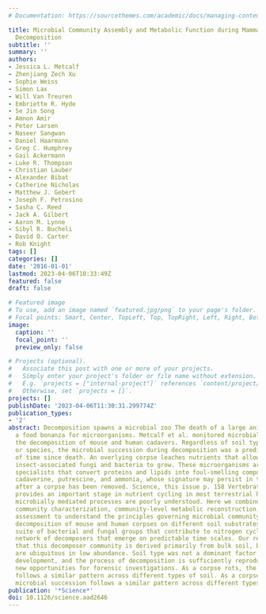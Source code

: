 ```yaml
---
# Documentation: https://sourcethemes.com/academic/docs/managing-content/

title: Microbial Community Assembly and Metabolic Function during Mammalian Corpse
  Decomposition
subtitle: ''
summary: ''
authors:
- Jessica L. Metcalf
- Zhenjiang Zech Xu
- Sophie Weiss
- Simon Lax
- Will Van Treuren
- Embriette R. Hyde
- Se Jin Song
- Amnon Amir
- Peter Larsen
- Naseer Sangwan
- Daniel Haarmann
- Greg C. Humphrey
- Gail Ackermann
- Luke R. Thompson
- Christian Lauber
- Alexander Bibat
- Catherine Nicholas
- Matthew J. Gebert
- Joseph F. Petrosino
- Sasha C. Reed
- Jack A. Gilbert
- Aaron M. Lynne
- Sibyl R. Bucheli
- David O. Carter
- Rob Knight
tags: []
categories: []
date: '2016-01-01'
lastmod: 2023-04-06T10:33:49Z
featured: false
draft: false

# Featured image
# To use, add an image named `featured.jpg/png` to your page's folder.
# Focal points: Smart, Center, TopLeft, Top, TopRight, Left, Right, BottomLeft, Bottom, BottomRight.
image:
  caption: ''
  focal_point: ''
  preview_only: false

# Projects (optional).
#   Associate this post with one or more of your projects.
#   Simply enter your project's folder or file name without extension.
#   E.g. `projects = ["internal-project"]` references `content/project/deep-learning/index.md`.
#   Otherwise, set `projects = []`.
projects: []
publishDate: '2023-04-06T11:30:31.299774Z'
publication_types:
- '2'
abstract: Decomposition spawns a microbial zoo The death of a large animal represents
  a food bonanza for microorganisms. Metcalf et al. monitored microbial activity during
  the decomposition of mouse and human cadavers. Regardless of soil type, season,
  or species, the microbial succession during decomposition was a predictable measure
  of time since death. An overlying corpse leaches nutrients that allow soil- and
  insect-associated fungi and bacteria to grow. These microorganisms are metabolic
  specialists that convert proteins and lipids into foul-smelling compounds such as
  cadaverine, putrescine, and ammonia, whose signature may persist in the soil long
  after a corpse has been removed. Science, this issue p. 158 Vertebrate corpse decomposition
  provides an important stage in nutrient cycling in most terrestrial habitats, yet
  microbially mediated processes are poorly understood. Here we combine deep microbial
  community characterization, community-level metabolic reconstruction, and soil biogeochemical
  assessment to understand the principles governing microbial community assembly during
  decomposition of mouse and human corpses on different soil substrates. We find a
  suite of bacterial and fungal groups that contribute to nitrogen cycling and a reproducible
  network of decomposers that emerge on predictable time scales. Our results show
  that this decomposer community is derived primarily from bulk soil, but key decomposers
  are ubiquitous in low abundance. Soil type was not a dominant factor driving community
  development, and the process of decomposition is sufficiently reproducible to offer
  new opportunities for forensic investigations. As a corpse rots, the microbial succession
  follows a similar pattern across different types of soil. As a corpse rots, the
  microbial succession follows a similar pattern across different types of soil.
publication: '*Science*'
doi: 10.1126/science.aad2646
---
```

